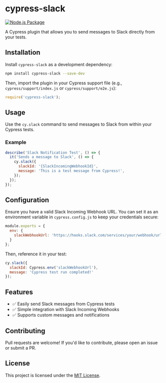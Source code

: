 # cypress-slack

[![Node.js Package](https://github.com/TylorMayfield/cypress-slack/actions/workflows/npm-publish.yml/badge.svg)](https://github.com/TylorMayfield/cypress-slack/actions/workflows/npm-publish.yml)

A Cypress plugin that allows you to send messages to Slack directly from your tests.

## Installation

Install `cypress-slack` as a development dependency:

```sh
npm install cypress-slack --save-dev
```

Then, import the plugin in your Cypress support file (e.g., `cypress/support/index.js` or `cypress/support/e2e.js`):

```js
require('cypress-slack');
```

## Usage

Use the `cy.slack` command to send messages to Slack from within your Cypress tests.

### Example

```javascript
describe('Slack Notification Test', () => {
  it('Sends a message to Slack', () => {
    cy.slack({
      slackId: '{SlackIncomingWebhookId}',
      message: 'This is a test message from Cypress!',
    });
  });
});
```

## Configuration

Ensure you have a valid Slack Incoming Webhook URL. You can set it as an environment variable in `cypress.config.js` to keep your credentials secure:

```js
module.exports = {
  env: {
    slackWebhookUrl: 'https://hooks.slack.com/services/your/webhook/url'
  }
};
```

Then, reference it in your test:

```javascript
cy.slack({
  slackId: Cypress.env('slackWebhookUrl'),
  message: 'Cypress test run completed!'
});
```

## Features
- ✅ Easily send Slack messages from Cypress tests
- ✅ Simple integration with Slack Incoming Webhooks
- ✅ Supports custom messages and notifications

## Contributing
Pull requests are welcome! If you'd like to contribute, please open an issue or submit a PR.

## License
This project is licensed under the [MIT License](LICENSE).
